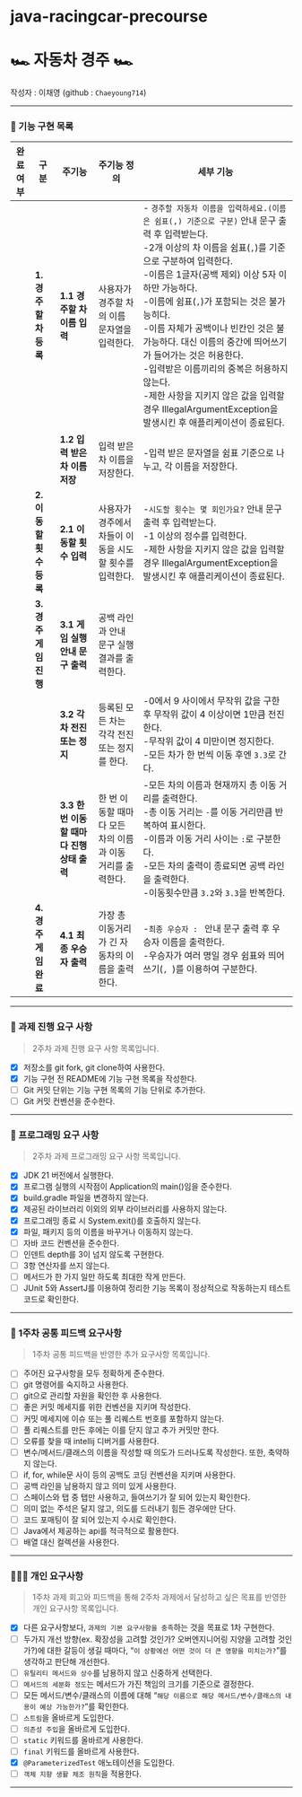 # java-racingcar-precourse

# 🏎️ 자동차 경주 🏎️
작성자 : 이채영 (github : `Chaeyoung714`)

---

### 🚗 기능 구현 목록
| 완료여부 | 구분 | 주기능               | 주기능 정의                             | 세부 기능                                                                                                                                                                                                                                                                                                                                         |
|-----| --- |---|------------------------------------|-----------------------------------------------------------------------------------------------------------------------------------------------------------------------------------------------------------------------------------------------------------------------------------------------------------------------------------------------|
|     | **1. 경주할 차 등록** | **1.1 경주할 차 이름 입력** | 사용자가 경주할 차의 이름 문자열을 입력한다.          | - `경주할 자동차 이름을 입력하세요.(이름은 쉼표(,) 기준으로 구분)` 안내 문구 출력 후 입력받는다.<br>-2개 이상의 차 이름을 쉼표(`,`)를 기준으로 구분하여 입력한다.<br>-이름은 1글자(공백 제외) 이상 5자 이하만 가능하다.<br>-이름에 쉼표(`,`)가 포함되는 것은 불가능히다.<br>-이름 자체가 공백이나 빈칸인 것은 불가능하다. 대신 이름의 중간에 띄어쓰기가 들어가는 것은 허용한다.<br>-입력받은 이름끼리의 중복은 허용하지 않는다.<br>-제한 사항을 지키지 않은 값을 입력할 경우 IllegalArgumentException을 발생시킨 후 애플리케이션이 종료된다. |
|     |  | **1.2 입력 받은 차 이름 저장** | 입력 받은 차 이름을 저장한다.                  | -입력 받은 문자열을 쉼표 기준으로 나누고, 각 이름을 저장한다.                                                                                                                                                                                                                                                                                                          |
|     | **2. 이동할 횟수 등록** | **2.1 이동할 횟수 입력** | 사용자가 경주에서 차들이 이동을 시도할 횟수를 입력한다.    | -`시도할 횟수는 몇 회인가요?` 안내 문구 출력 후 입력받는다.<br>-1 이상의 정수를 입력한다.<br>-제한 사항을 지키지 않은 값을 입력할 경우 IllegalArgumentException을 발생시킨 후 애플리케이션이 종료된다.                                                                                                                                                                                                           |
|     | **3. 경주 게임 진행** | **3.1 게임 실행 안내 문구 출력** | 공백 라인과 안내 문구 실행 결과를 출력한다.          |                                                                                                                                                                                                                                                                                                                                               |
|     |  | **3.2 각 차 전진 또는 정지** | 등록된 모든 차는 각각 전진 또는 정지를 한다.         | -0에서 9 사이에서 무작위 값을 구한 후 무작위 값이 4 이상이면 1만큼 전진한다.<br>-무작위 값이 4 미만이면 정지한다.<br>-모든 차가 한 번씩 이동 후엔 `3.3`로 간다.                                                                                                                                                                                                                                       |
|     |  | **3.3 한 번 이동할 때마다 진행 상태 출력** | 한 번 이동할 때마다 모든 차의 이름과 이동 거리를 출력한다. | -모든 차의 이름과 현재까지 총 이동 거리를 출력한다.<br>-총 이동 거리는 `-`를 이동 거리만큼 반복하여 표시한다.<br>-이름과 이동 거리 사이는 ` : `로  구분한다.<br>-모든 차의 출력이 종료되면 공백 라인을 출력한다. <br>-이동횟수만큼 `3.2`와 `3.3`을 반복한다.                                                                                                                                                                           |
|     | **4. 경주 게임 완료** | **4.1 최종 우승자 출력** | 가장 총 이동거리가 긴 자동차의 이름을 출력한다.        | -`최종 우승자 : ` 안내 문구 출력 후 우승자 이름을 출력한다.<br>-우승자가 여러 명일 경우 쉼표와 띄어쓰기(`, `)를 이용하여 구분한다.                                                                                                                                                                                                                                                            |

---

### 🚙 과제 진행 요구 사항

> 2주차 과제 진행 요구 사항 목록입니다.

- [x]  저장소를 git fork, git clone하여 사용한다.
- [x]  기능 구현 전 README에 기능 구현 목록을 작성한다.
- [ ]  Git 커밋 단위는 기능 구현 목록의 기능 단위로 추가한다.
- [ ]  Git 커밋 컨벤션을 준수한다.

---
### 🚕 프로그래밍 요구 사항



> 2주차 과제 프로그래밍 요구 사항 목록입니다.

- [x]  JDK 21 버전에서 실행한다.
- [x]  프로그램 실행의 시작점이 Application의 main()임을 준수한다.
- [x]  build.gradle 파일을 변경하지 않는다.
- [x]  제공된 라이브러리 이외의 외부 라이브러리를 사용하지 않는다.
- [x]  프로그래밍 종료 시 System.exit()를 호출하지 않는다.
- [x]  파일, 패키지 등의 이름을 바꾸거나 이동하지 않는다.
- [ ]  자바 코드 컨벤션을 준수한다.
- [ ]  인덴트 depth를 3이 넘지 않도록 구현한다.
- [ ]  3항 연산자를 쓰지 않는다.
- [ ]  메서드가 한 가지 일만 하도록 최대한 작게 만든다.
- [ ]  JUnit 5와 AssertJ를 이용하여 정리한 기능 목록이 정상적으로 작동하는지 테스트 코드로 확인한다.

---
### 🚓 1주차 공통 피드백 요구사항

> 1주차 공통 피드백을 반영한 추가 요구사항 목록입니다.

- [ ]  주어진 요구사항을 모두 정확하게 준수한다.
- [ ]  git 명령어를 숙지하고 사용한다.
- [ ]  git으로 관리할 자원을 확인한 후 사용한다.
- [ ]  좋은 커밋 메세지를 위한 컨벤션을 지키며 작성한다.
- [ ]  커밋 메세지에 이슈 또는 풀 리퀘스트 번호를 포함하지 않는다.
- [ ]  풀 리퀘스트를 만든 후에는 이를 닫지 않고 추가 커밋만 한다.
- [ ]  오류를 찾을 때 intellij 디버거를 사용한다.
- [ ]  변수/메서드/클래스의 이름을 작성할 때 의도가 드러나도록 작성한다. 또한, 축약하지 않는다.
- [ ]  if, for, while문 사이 등의 공백도 코딩 컨벤션을 지키며 사용한다.
- [ ]  공백 라인을 남용하지 않고 의미 있게 사용한다.
- [ ]  스페이스와 탭 중 탭만 사용하고, 들여쓰기가 잘 되어 있는지 확인한다.
- [ ]  의미 없는 주석은 달지 않고, 의도를 드러내기 힘든 경우에만 단다.
- [ ]  코드 포매팅이 잘 되어 있는지 수시로 확인한다.
- [ ]  Java에서 제공하는 api를 적극적으로 활용한다.
- [ ]  배열 대신 컬렉션을 사용한다.

---
### 👩🏻‍💻 개인 요구사항

> 1주차 과제 회고와 피드백을 통해 2주차 과제에서 달성하고 싶은 목표를 반영한 개인 요구사항 목록입니다.

- [x]  다른 요구사항보다, `과제의 기본 요구사항을 충족`하는 것을 목표로 1차 구현한다.
- [ ]  두가지 개선 방향(ex. 확장성을 고려할 것인가? 오버엔지니어링 지양을 고려할 것인가?)에 대한 갈등이 생길 때마다, “`이 상황에선 어떤 것이 더 큰 영향을 미치는가?`”를 생각하고 판단해 개선한다.
- [ ]  `유틸리티 메서드와 상수`를 남용하지 않고 신중하게 선택한다.
- [ ]  `메서드의 세분화 정도`는 메서드가 가진 책임의 크기를 기준으로 결정한다.
- [ ]  모든 메서드/변수/클래스의 이름에 대해 “`해당 이름으로 해당 메서드/변수/클래스의 내용이 예상 가능한가?`”를 확인한다.
- [ ]  `스트림`을 올바르게 도입한다.
- [ ]  `의존성 주입`을 올바르게 도입한다.
- [ ]  `static` 키워드를 올바르게 사용한다.
- [ ]  `final` 키워드를 올바르게 사용한다.
- [x]  `@ParameterizedTest` 애노테이션을 도입한다.
- [ ]  `객체 지향 생활 체조 원칙`을 적용한다.

---
